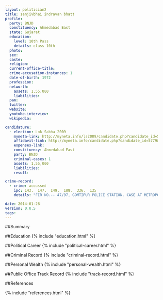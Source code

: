 ```yaml
---
layout: politician2
title: sanjivbhai indravan bhatt
profile: 
  party: BNJD
  constituency: Ahmedabad East
  state: Gujarat
  education: 
    level: 10th Pass
    details: class 10th
  photo: 
  sex: 
  caste: 
  religion: 
  current-office-title: 
  crime-accusation-instances: 1
  date-of-birth: 1972
  profession: 
  networth: 
    assets: 1,55,000
    liabilities: 
  pan: 
  twitter: 
  website: 
  youtube-interview: 
  wikipedia: 

candidature: 
  - election: Lok Sabha 2009
    myneta-link: http://myneta.info/ls2009/candidate.php?candidate_id=5779
    affidavit-link: http://myneta.info/candidate.php?candidate_id=5779&scan=original
    expenses-link: 
    constituency: Ahmedabad East 
    party: BNJD
    criminal-cases: 1
    assets: 1,55,000
    liabilities: 
    result:  

crime-record: 
  - crime: accussed
    ipc: 143,  147,  149,  188,  336,  135
    details: "FIR NO.-- 47/97, GOMTIPUR POLICE STATION. CASE AT METROPOLITANT COURT NO.-- 23" 

date: 2014-01-28
version: 0.0.5
tags: 
---
```

##Summary


##Education
{% include "education.html" %}


##Political Career
{% include "political-career.html" %}


##Criminal Record
{% include "criminal-record.html" %}


##Personal Wealth
{% include "personal-wealth.html" %}


##Public Office Track Record
{% include "track-record.html" %}


##References


{% include "references.html" %}